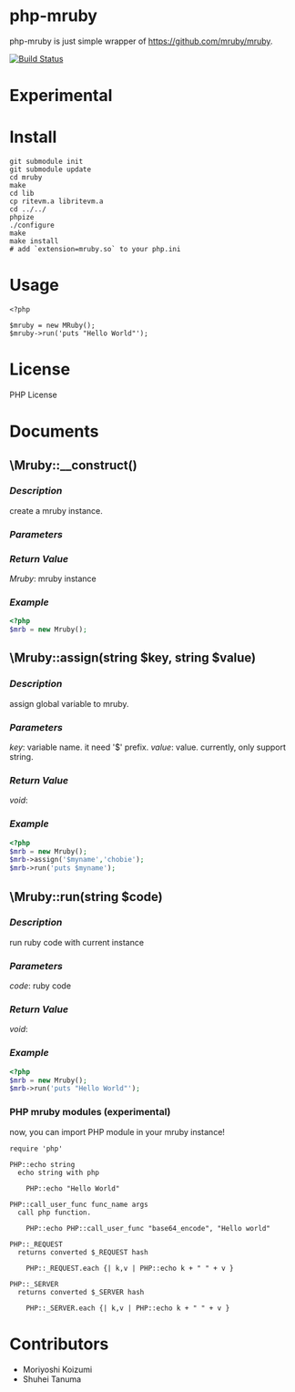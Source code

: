 # php-mruby

php-mruby is just simple wrapper of <https://github.com/mruby/mruby>.

[![Build Status](https://secure.travis-ci.org/chobie/php-mruby.png)](http://travis-ci.org/chobie/php-mruby)


# Experimental

# Install

````
git submodule init
git submodule update
cd mruby
make
cd lib
cp ritevm.a libritevm.a
cd ../../
phpize
./configure
make
make install
# add `extension=mruby.so` to your php.ini
````

# Usage

````
<?php

$mruby = new MRuby();
$mruby->run('puts "Hello World"');
````

# License

PHP License


# Documents

## \Mruby::__construct()

### *Description*

create a mruby instance.

### *Parameters*

### *Return Value*

*Mruby*: mruby instance

### *Example*

````php
<?php
$mrb = new Mruby();
````

## \Mruby::assign(string $key, string $value)

### *Description*

assign global variable to mruby.

### *Parameters*

*key*: variable name. it need '$' prefix.
*value*: value. currently, only support string.

### *Return Value*

*void*:

### *Example*

````php
<?php
$mrb = new Mruby();
$mrb->assign('$myname','chobie');
$mrb->run('puts $myname');
````


## \Mruby::run(string $code)

### *Description*

run ruby code with current instance

### *Parameters*

*code*: ruby code

### *Return Value*

*void*:

### *Example*

````php
<?php
$mrb = new Mruby();
$mrb->run('puts "Hello World"');
````

### PHP mruby modules (experimental)

now, you can import PHP module in your mruby instance!

````
require 'php'

PHP::echo string
  echo string with php

    PHP::echo "Hello World"

PHP::call_user_func func_name args
  call php function.

    PHP::echo PHP::call_user_func "base64_encode", "Hello world"

PHP::_REQUEST
  returns converted $_REQUEST hash
    
    PHP::_REQUEST.each {| k,v | PHP::echo k + " " + v }

PHP::_SERVER
  returns converted $_SERVER hash
    
    PHP::_SERVER.each {| k,v | PHP::echo k + " " + v }
````

# Contributors

* Moriyoshi Koizumi
* Shuhei Tanuma